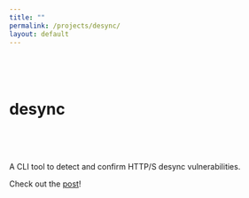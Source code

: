 ```yaml
---
title: ""
permalink: /projects/desync/
layout: default
---
```


# desync <a href="https://github.com/zbo14/desync"><svg class="svg-icon" style="vertical-align:middle"><use xlink:href="{{ '/assets/minima-social-icons.svg#github' | relative_url }}"></use></svg></a>

A CLI tool to detect and confirm HTTP/S desync vulnerabilities.

Check out the [post](/2020/01/05/Detect-and-confirm-desync-vulnerabilities.html)!
